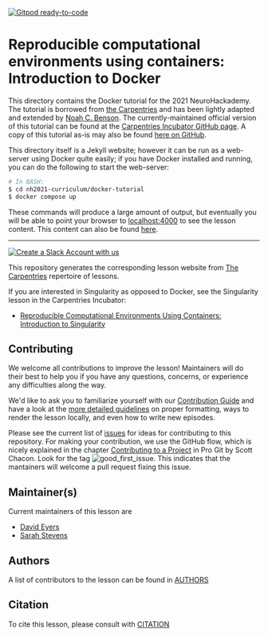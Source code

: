 [![Gitpod ready-to-code](https://img.shields.io/badge/Gitpod-ready--to--code-blue?logo=gitpod)](https://gitpod.io/#https://github.com/carpentries-incubator/docker-introduction)

# Reproducible computational environments using containers: Introduction to Docker

This directory contains the Docker tutorial for the 2021 NeuroHackademy. The tutorial is borrowed from [the Carpentries](https://carpentries.org/) and has been lightly adapted and extended by [Noah C. Benson](https://github.com/noahbenson/). The currently-maintained official version of this tutorial can be found at the [Carpentries Incubator GitHub page](https://github.com/carpentries-incubator/docker-introduction). A copy of this tutorial as-is may also be found [here on GitHub](https://github.com/richford/docker-introduction).

This directory itself is a Jekyll website; however it can be run as a web-server using Docker quite easily; if you have Docker installed and running, you can do the following to start the web-server:

```bash
# In BASH:
$ cd nh2021-curriculum/docker-tutorial
$ docker compose up
```

These commands will produce a large amount of output, but eventually you will be able to point your browser to [localhost:4000](http://127.0.0.1:4000/) to see the lesson content. This content can also be found [here](https://richiehalford.org/docker-introduction/).

---

[![Create a Slack Account with us](https://img.shields.io/badge/Create_Slack_Account-The_Carpentries-071159.svg)](https://swc-slack-invite.herokuapp.com/)

This repository generates the corresponding lesson website from [The Carpentries](https://carpentries.org/) repertoire of lessons. 

If you are interested in Singularity as opposed to Docker, see the Singularity lesson in the Carpentries Incubator: 
* [Reproducible Computational Environments Using Containers: Introduction to Singularity](https://github.com/carpentries-incubator/singularity-introduction)

## Contributing

We welcome all contributions to improve the lesson! Maintainers will do their best to help you if you have any
questions, concerns, or experience any difficulties along the way.

We'd like to ask you to familiarize yourself with our [Contribution Guide](CONTRIBUTING.md) and have a look at
the [more detailed guidelines][lesson-example] on proper formatting, ways to render the lesson locally, and even
how to write new episodes.

Please see the current list of [issues](https://github.com/carpentries-incubator/docker-introduction/issues) for ideas for contributing to this
repository. For making your contribution, we use the GitHub flow, which is
nicely explained in the chapter [Contributing to a Project](http://git-scm.com/book/en/v2/GitHub-Contributing-to-a-Project) in Pro Git
by Scott Chacon.
Look for the tag ![good_first_issue](https://img.shields.io/badge/-good%20first%20issue-gold.svg). This indicates that the mantainers will welcome a pull request fixing this issue.  


## Maintainer(s)

Current maintainers of this lesson are 

* [David Eyers](https://github.com/dme26/)
* [Sarah Stevens](https://github.com/sstevens2/)


## Authors

A list of contributors to the lesson can be found in [AUTHORS](AUTHORS)

## Citation

To cite this lesson, please consult with [CITATION](CITATION)

[lesson-example]: https://carpentries.github.io/lesson-example

